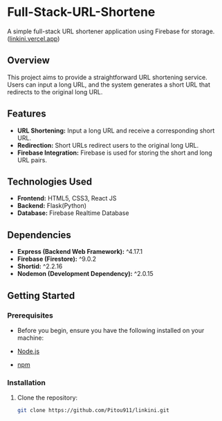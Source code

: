 # Full-Stack-URL-Shortene

A simple full-stack URL shortener application using Firebase for storage.
([linkini.vercel.app](https://linkini.vercel.app/))

## Overview

This project aims to provide a straightforward URL shortening service. Users can input a long URL, and the system generates a short URL that redirects to the original long URL.

## Features

- **URL Shortening:** Input a long URL and receive a corresponding short URL.
- **Redirection:** Short URLs redirect users to the original long URL.
- **Firebase Integration:** Firebase is used for storing the short and long URL pairs.

## Technologies Used

- **Frontend:** HTML5, CSS3, React JS
- **Backend:** Flask(Python)
- **Database:** Firebase Realtime Database

## Dependencies

- **Express (Backend Web Framework):** ^4.17.1
- **Firebase (Firestore):** ^9.0.2
- **Shortid:** ^2.2.16
- **Nodemon (Development Dependency):** ^2.0.15

## Getting Started

### Prerequisites

- Before you begin, ensure you have the following installed on your machine:

- [Node.js](https://nodejs.org/en/)
- [npm](https://www.npmjs.com/)

### Installation

1. Clone the repository:

   ```bash
   git clone https://github.com/Pitou911/linkini.git

